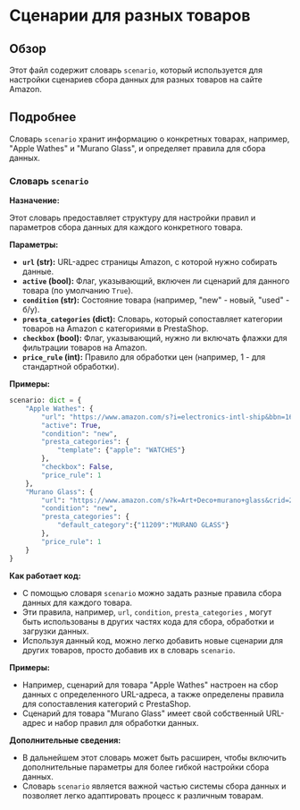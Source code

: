 # Сценарии для разных товаров
## Обзор

Этот файл содержит словарь `scenario`, который используется для настройки сценариев сбора данных для разных товаров на сайте Amazon. 

## Подробнее

Словарь `scenario` хранит информацию о конкретных товарах, например, "Apple Wathes" и "Murano Glass", и определяет правила для сбора данных. 

### Словарь `scenario`

**Назначение:** 

Этот словарь предоставляет структуру для настройки правил и параметров сбора данных для каждого конкретного товара.

**Параметры:**

- **`url` (str):** URL-адрес страницы Amazon, с которой нужно собирать данные.
- **`active` (bool):** Флаг, указывающий, включен ли сценарий для данного товара (по умолчанию `True`).
- **`condition` (str):** Состояние товара (например, "new" - новый, "used" - б/у).
- **`presta_categories` (dict):** Словарь, который сопоставляет категории товаров на Amazon с категориями в PrestaShop.
- **`checkbox` (bool):** Флаг, указывающий, нужно ли включать флажки для фильтрации товаров на Amazon.
- **`price_rule` (int):**  Правило для обработки цен (например, 1 - для стандартной обработки).

**Примеры:**

```python
scenario: dict = {
    "Apple Wathes": {
        "url": "https://www.amazon.com/s?i=electronics-intl-ship&bbn=16225009011&rh=n%3A2811119011%2Cn%3A2407755011%2Cn%3A7939902011%2Cp_n_is_free_shipping%3A10236242011%2Cp_89%3AApple&dc&ds=v1%3AyDxGiVC9lCk%2BzGvhkah6ZCjaellz7FcqKtRIfFA3o2A&qid=1671818889&rnid=2407755011&ref=sr_nr_n_2",
        "active": True,
        "condition": "new",
        "presta_categories": {
            "template": {"apple": "WATCHES"}
        },
        "checkbox": False,
        "price_rule": 1
    },
    "Murano Glass": {
        "url": "https://www.amazon.com/s?k=Art+Deco+murano+glass&crid=24Q0ZZYVNOQMP&sprefix=art+deco+murano+glass%2Caps%2C230&ref=nb_sb_noss",
        "condition": "new",
        "presta_categories": {
            "default_category":{"11209":"MURANO GLASS"}
        },
        "price_rule": 1
    }
}

```

**Как работает код:**

- С помощью словаря `scenario` можно задать разные правила сбора данных для каждого товара.
- Эти правила, например, `url`, `condition`, `presta_categories` , могут быть использованы в других частях кода для сбора, обработки и загрузки данных.
- Используя данный код, можно легко добавить новые сценарии для других товаров, просто добавив их в словарь `scenario`.

**Примеры:**

- Например, сценарий для товара "Apple Wathes" настроен на сбор данных с определенного URL-адреса, а также определены правила для сопоставления категорий с PrestaShop.
- Сценарий для товара "Murano Glass" имеет свой собственный URL-адрес и набор правил для обработки данных.

**Дополнительные сведения:**

- В дальнейшем этот словарь может быть расширен, чтобы включить дополнительные параметры для более гибкой настройки сбора данных.
- Словарь `scenario` является важной частью системы сбора данных и позволяет легко адаптировать процесс к различным товарам.